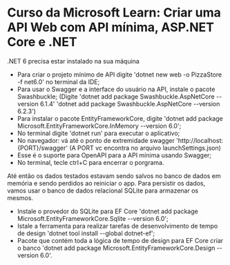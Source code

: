 # Curso da Microsoft Learn: Criar uma API Web com API mínima, ASP.NET Core e .NET

.NET 6 precisa estar instalado na sua máquina

- Para criar o projeto mínimo de API digite 'dotnet new web -o PizzaStore -f net6.0' no terminal da IDE;
- Para usar o Swagger e a interface do usuário na API, instale o pacote Swashbuckle;
    (Digite 'dotnet add package Swashbuckle.AspNetCore --version 6.1.4'
        'dotnet add package Swashbuckle.AspNetCore --version 6.2.3')
- Para instalar o pacote EntityFrameworkCore, digite 'dotnet add package Microsoft.EntityFrameworkCore.InMemory --version 6.0';
- No terminal digite 'dotnet run' para executar o aplicativo;
- No navegador: vá até o ponto de extremidade swagger 'http://localhost:{PORT}/swagger'
    (A PORT vc encontra no arquivo launchSettings.json)
- Esse é o suporte para OpenAPI para a API mínima usando Swagger;
- No terminal, tecle ctrl+C para encerrar o porgrama.


Até então os dados testados estavam sendo salvos no banco de dados em memória e sendo perdidos ao reiniciar o app.
Para persistir os dados, vamos usar o banco de dados relacional SQLite para armazenar os mesmos.

- Instale o provedor do SQLite para EF Core 'dotnet add package Microsoft.EntityFrameworkCore.Sqlite --version 6.0';
- Istale a ferramenta para realizar tarefas de desenvolvimento de tempo de design 'dotnet tool install --global dotnet-ef';
- Pacote que contém toda a lógica de tempo de design para EF Core criar o banco 'dotnet add package Microsoft.EntityFrameworkCore.Design --version 6.0'.
